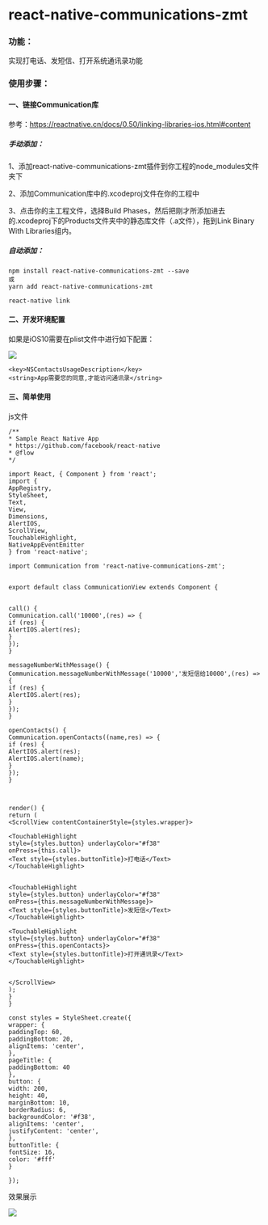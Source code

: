 # react-native-communications-zmt

### 功能：
实现打电话、发短信、打开系统通讯录功能

### 使用步骤：

#### 一、链接Communication库

参考：https://reactnative.cn/docs/0.50/linking-libraries-ios.html#content

##### 手动添加：
1、添加react-native-communications-zmt插件到你工程的node_modules文件夹下

2、添加Communication库中的.xcodeproj文件在你的工程中

3、点击你的主工程文件，选择Build Phases，然后把刚才所添加进去的.xcodeproj下的Products文件夹中的静态库文件（.a文件），拖到Link Binary With Libraries组内。

##### 自动添加：
```
npm install react-native-communications-zmt --save
或
yarn add react-native-communications-zmt

react-native link
```

#### 二、开发环境配置

如果是iOS10需要在plist文件中进行如下配置：

![](http://upload-images.jianshu.io/upload_images/2093433-106317e5bcad4b7b.png?imageMogr2/auto-orient/strip%7CimageView2/2/w/1240)

```
<key>NSContactsUsageDescription</key>
<string>App需要您的同意,才能访问通讯录</string>
```

#### 三、简单使用

js文件
```
/**
* Sample React Native App
* https://github.com/facebook/react-native
* @flow
*/

import React, { Component } from 'react';
import {
AppRegistry,
StyleSheet,
Text,
View,
Dimensions,
AlertIOS,
ScrollView,
TouchableHighlight,
NativeAppEventEmitter
} from 'react-native';

import Communication from 'react-native-communications-zmt';


export default class CommunicationView extends Component {


call() {
Communication.call('10000',(res) => {
if (res) {
AlertIOS.alert(res);
}
});
}

messageNumberWithMessage() {
Communication.messageNumberWithMessage('10000','发短信给10000',(res) => {
if (res) {
AlertIOS.alert(res);
}
});
}

openContacts() {
Communication.openContacts((name,res) => {
if (res) {
AlertIOS.alert(res);
AlertIOS.alert(name);
}
});
}



render() {
return (
<ScrollView contentContainerStyle={styles.wrapper}>

<TouchableHighlight
style={styles.button} underlayColor="#f38"
onPress={this.call}>
<Text style={styles.buttonTitle}>打电话</Text>
</TouchableHighlight>


<TouchableHighlight
style={styles.button} underlayColor="#f38"
onPress={this.messageNumberWithMessage}>
<Text style={styles.buttonTitle}>发短信</Text>
</TouchableHighlight>

<TouchableHighlight
style={styles.button} underlayColor="#f38"
onPress={this.openContacts}>
<Text style={styles.buttonTitle}>打开通讯录</Text>
</TouchableHighlight>


</ScrollView>
);
}
}

const styles = StyleSheet.create({
wrapper: {
paddingTop: 60,
paddingBottom: 20,
alignItems: 'center',
},
pageTitle: {
paddingBottom: 40
},
button: {
width: 200,
height: 40,
marginBottom: 10,
borderRadius: 6,
backgroundColor: '#f38',
alignItems: 'center',
justifyContent: 'center',
},
buttonTitle: {
fontSize: 16,
color: '#fff'
}

});
```

效果展示

![](http://upload-images.jianshu.io/upload_images/2093433-d072bdfe543132f0.png?imageMogr2/auto-orient/strip%7CimageView2/2/w/1240)

